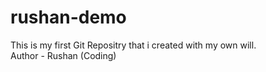 # rushan-demo
This is my first Git Repositry that i created with my own will.
<br>
Author - Rushan (Coding)
